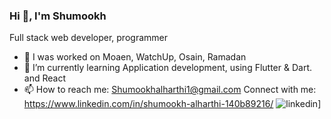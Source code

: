 ### Hi 👋, I'm Shumookh
Full stack web developer, programmer

- 🔭 I was worked on Moaen, WatchUp, Osain, Ramadan
- 🌱 I’m currently learning Application development, using Flutter & Dart. and React
- 📫 How to reach me: Shumookhalharthi1@gmail.com
Connect with me:
https://www.linkedin.com/in/shumookh-alharthi-140b89216/
![linkedin](https://img.shields.io/badge/Linkedin-0e76a8?style=for-the-badge&logo=Linkedin&logoColor=white)]
